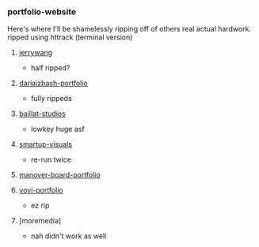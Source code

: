 ### portfolio-website

Here's where I'll be shamelessly ripping off of others real actual hardwork.
ripped using httrack (terminal version)
1. [jerrywang](https://www.jw.works/)
    - half ripped?


2. [dariaizbash-portfolio](https://www.dariaizbash.com/)
    - fully rippeds

3. [baillat-studios](https://baillatstudio.com/en)
    - lowkey huge asf

4. [smartup-visuals](https://smartupvisuals.com/)
    - re-run twice


5. [manover-board-portfolio](https://manoverboard.com/)


6. [vovi-portfolio](https://www.vovi.studio/)
    - ez rip

7. [moremedia]
    - nah  didn't  work as well
